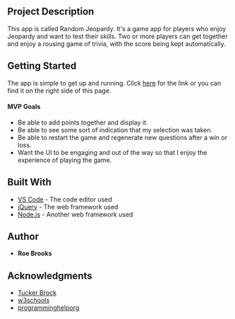 ## Project Description 

This app is called Random Jeopardy. It's a game app for players who enjoy Jeopardy and want to test their skills. Two or more players can get together and enjoy a rousing game of trivia, with the score being kept automatically.

## Getting Started

The app is simple to get up and running. Click [here](http://www.quora.com/Adam-DAngelo) for the link or you can find it on the right side of this page.

#### MVP Goals

- Be able to add points together and display it.
- Be able to see some sort of indication that my selection was taken. 
- Be able to restart the game and regenerate new questions after a win or loss.
- Want the UI to be engaging and out of the way so that I enjoy the experience of playing the game.

## Built With

* [VS Code](https://code.visualstudio.com/) - The code editor used
* [ jQuery](https://jquery.com/) - The web framework used
* [Node.js](https://nodejs.org/en/) - Another web framework used 

## Author

* **Roe Brooks** 

## Acknowledgments

* [Tucker Brock](http://www.tuckerrosebrock.com)
* [w3schools](www.w3schools.com)
* [programminghelporg](https://www.youtube.com/watch?v=9u2LrHP1FuU)